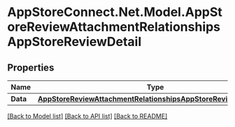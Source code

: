 # AppStoreConnect.Net.Model.AppStoreReviewAttachmentRelationshipsAppStoreReviewDetail

## Properties

Name | Type | Description | Notes
------------ | ------------- | ------------- | -------------
**Data** | [**AppStoreReviewAttachmentRelationshipsAppStoreReviewDetailData**](AppStoreReviewAttachmentRelationshipsAppStoreReviewDetailData.md) |  | [optional] 

[[Back to Model list]](../README.md#documentation-for-models) [[Back to API list]](../README.md#documentation-for-api-endpoints) [[Back to README]](../README.md)

